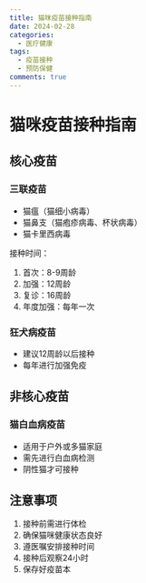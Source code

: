 ```yaml
---
title: 猫咪疫苗接种指南
date: 2024-02-28
categories:
  - 医疗健康
tags:
  - 疫苗接种
  - 预防保健
comments: true
---
```


# 猫咪疫苗接种指南

## 核心疫苗

### 三联疫苗
- 猫瘟（猫细小病毒）
- 猫鼻支（猫疱疹病毒、杯状病毒）
- 猫卡里西病毒

接种时间：
1. 首次：8-9周龄
2. 加强：12周龄
3. 复诊：16周龄
4. 年度加强：每年一次

### 狂犬病疫苗
- 建议12周龄以后接种
- 每年进行加强免疫

## 非核心疫苗

### 猫白血病疫苗
- 适用于户外或多猫家庭
- 需先进行白血病检测
- 阴性猫才可接种

## 注意事项
1. 接种前需进行体检
2. 确保猫咪健康状态良好
3. 遵医嘱安排接种时间
4. 接种后观察24小时
5. 保存好疫苗本 